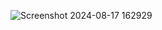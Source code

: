![Screenshot 2024-08-17 162929](https://github.com/user-attachments/assets/180e8b56-1b22-49ae-96cb-fecc0536e811)
